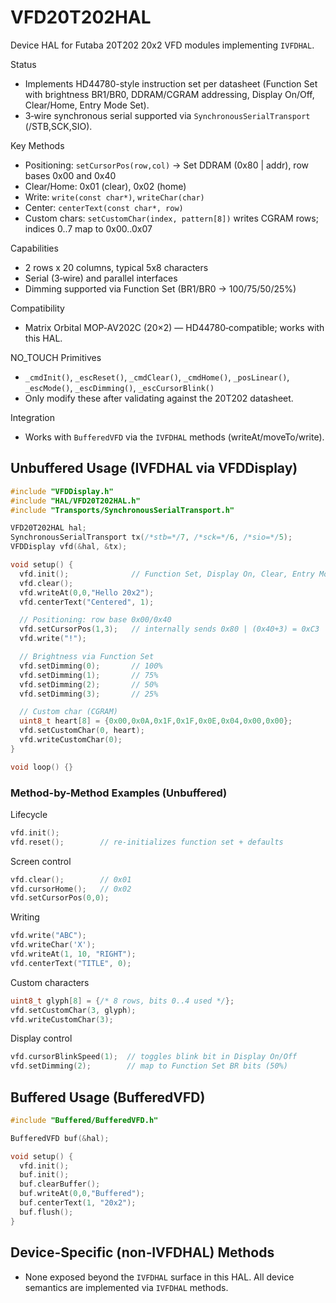 # VFD20T202HAL

Device HAL for Futaba 20T202 20x2 VFD modules implementing `IVFDHAL`.

Status
- Implements HD44780-style instruction set per datasheet (Function Set with brightness BR1/BR0, DDRAM/CGRAM addressing, Display On/Off, Clear/Home, Entry Mode Set).
- 3‑wire synchronous serial supported via `SynchronousSerialTransport` (/STB,SCK,SIO).

Key Methods
- Positioning: `setCursorPos(row,col)` → Set DDRAM (0x80 | addr), row bases 0x00 and 0x40
- Clear/Home: 0x01 (clear), 0x02 (home)
- Write: `write(const char*)`, `writeChar(char)`
- Center: `centerText(const char*, row)`
- Custom chars: `setCustomChar(index, pattern[8])` writes CGRAM rows; indices 0..7 map to 0x00..0x07

Capabilities
- 2 rows x 20 columns, typical 5x8 characters
- Serial (3‑wire) and parallel interfaces
- Dimming supported via Function Set (BR1/BR0 → 100/75/50/25%)

Compatibility
- Matrix Orbital MOP‑AV202C (20×2) — HD44780‑compatible; works with this HAL.

NO_TOUCH Primitives
- `_cmdInit()`, `_escReset()`, `_cmdClear()`, `_cmdHome()`, `_posLinear()`, `_escMode()`, `_escDimming()`, `_escCursorBlink()`
- Only modify these after validating against the 20T202 datasheet.

Integration
- Works with `BufferedVFD` via the `IVFDHAL` methods (writeAt/moveTo/write).

## Unbuffered Usage (IVFDHAL via VFDDisplay)

```cpp
#include "VFDDisplay.h"
#include "HAL/VFD20T202HAL.h"
#include "Transports/SynchronousSerialTransport.h"

VFD20T202HAL hal;
SynchronousSerialTransport tx(/*stb=*/7, /*sck=*/6, /*sio=*/5);
VFDDisplay vfd(&hal, &tx);

void setup() {
  vfd.init();              // Function Set, Display On, Clear, Entry Mode
  vfd.clear();
  vfd.writeAt(0,0,"Hello 20x2");
  vfd.centerText("Centered", 1);

  // Positioning: row base 0x00/0x40
  vfd.setCursorPos(1,3);   // internally sends 0x80 | (0x40+3) = 0xC3
  vfd.write("!");

  // Brightness via Function Set
  vfd.setDimming(0);       // 100%
  vfd.setDimming(1);       // 75%
  vfd.setDimming(2);       // 50%
  vfd.setDimming(3);       // 25%

  // Custom char (CGRAM)
  uint8_t heart[8] = {0x00,0x0A,0x1F,0x1F,0x0E,0x04,0x00,0x00};
  vfd.setCustomChar(0, heart);
  vfd.writeCustomChar(0);
}

void loop() {}
```

### Method-by-Method Examples (Unbuffered)

Lifecycle
```cpp
vfd.init();
vfd.reset();        // re-initializes function set + defaults
```

Screen control
```cpp
vfd.clear();        // 0x01
vfd.cursorHome();   // 0x02
vfd.setCursorPos(0,0);
```

Writing
```cpp
vfd.write("ABC");
vfd.writeChar('X');
vfd.writeAt(1, 10, "RIGHT");
vfd.centerText("TITLE", 0);
```

Custom characters
```cpp
uint8_t glyph[8] = {/* 8 rows, bits 0..4 used */};
vfd.setCustomChar(3, glyph);
vfd.writeCustomChar(3);
```

Display control
```cpp
vfd.cursorBlinkSpeed(1);  // toggles blink bit in Display On/Off
vfd.setDimming(2);        // map to Function Set BR bits (50%)
```

## Buffered Usage (BufferedVFD)

```cpp
#include "Buffered/BufferedVFD.h"

BufferedVFD buf(&hal);

void setup() {
  vfd.init();
  buf.init();
  buf.clearBuffer();
  buf.writeAt(0,0,"Buffered");
  buf.centerText(1, "20x2");
  buf.flush();
}
```

## Device-Specific (non‑IVFDHAL) Methods

- None exposed beyond the `IVFDHAL` surface in this HAL. All device semantics are implemented via `IVFDHAL` methods.

